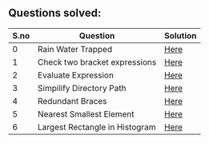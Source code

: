 ## Questions solved:

| S.no | Question | Solution |
| ---- | -------- | -------- |
|0| Rain Water Trapped | [Here](/Codes/Stacks-And-Queues/Rain-Water-Trapped.cpp)|
|1| Check two bracket expressions | [Here](/Codes/Stack-And-Queues/Check-Two-Bracket-Expressions.cpp)|
|2| Evaluate Expression | [Here](/Codes/Stack-And-Queues/Evaluate-Expression.cpp)|
|3| Simpilify Directory Path | [Here](/Codes/Stack-And-Queues/Simplify-Directory-Path.cpp)|
|4| Redundant Braces | [Here](/Codes/Redundant-Braces.cpp)|
|5| Nearest Smallest Element | [Here](/Codes/Nearest-Smallest-Element.cpp)|
|6| Largest Rectangle in Histogram | [Here](/Codes/Largest-Rectangle-In-Histogram.cpp)|